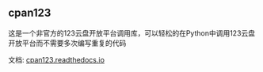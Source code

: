 
## cpan123

这是一个非官方的123云盘开放平台调用库，可以轻松的在Python中调用123云盘开放平台而不需要多次编写重复的代码

文档: [cpan123.readthedocs.io](https://cpan123.readthedocs.io/)

